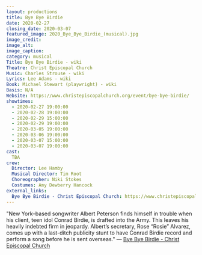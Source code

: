 ```yaml
---
layout: productions
title: Bye Bye Birdie
date: 2020-02-27
closing_date: 2020-03-07
featured_image: 2020_Bye_Bye_Birdie_(musical).jpg
image_credit: 
image_alt:
image_caption:
category: musical
Title: Bye Bye Birdie - wiki
Theatre: Christ Episcopal Church
Music: Charles Strouse - wiki
Lyrics: Lee Adams - wiki
Book: Michael Stewart (playwright) - wiki
Basis: N/A
Website: https://www.christepiscopalchurch.org/event/bye-bye-birdie/
showtimes: 
  - 2020-02-27 19:00:00
  - 2020-02-28 19:00:00
  - 2020-02-29 15:00:00
  - 2020-02-29 19:00:00
  - 2020-03-05 19:00:00
  - 2020-03-06 19:00:00
  - 2020-03-07 15:00:00
  - 2020-03-07 19:00:00
cast:
  TBA
crew:
  Director: Lee Hamby
  Musical Director: Tim Root
  Choreographer: Niki Stokes
  Costumes: Amy Dewberry Hancock
external_links:
  Bye Bye Birdie - Christ Episcopal Church: https://www.christepiscopalchurch.org/event/bye-bye-birdie/
---
```

"New York–based songwriter Albert Peterson finds himself in trouble when his client, teen idol Conrad Birdie, is drafted into the Army. This leaves his heavily indebted firm in jeopardy. Albert’s secretary, Rose “Rosie” Alvarez, comes up with a last-ditch publicity stunt to have Conrad Birdie record and perform a song before he is sent overseas." — [Bye Bye Birdie - Christ Episcopal Church](https://www.christepiscopalchurch.org/event/bye-bye-birdie/)
